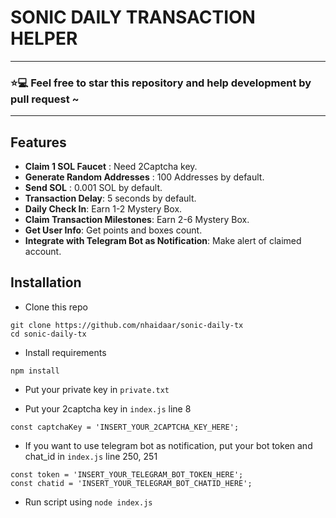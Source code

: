 # SONIC DAILY TRANSACTION HELPER

<hr>

### ⭐💻 Feel free to star this repository and help development by pull request ~

<hr>

## Features

- **Claim 1 SOL Faucet** : Need 2Captcha key.
- **Generate Random Addresses** : 100 Addresses by default.
- **Send SOL** : 0.001 SOL by default.
- **Transaction Delay**: 5 seconds by default.
- **Daily Check In**: Earn 1-2 Mystery Box.
- **Claim Transaction Milestones**: Earn 2-6 Mystery Box.
- **Get User Info**: Get points and boxes count.
- **Integrate with Telegram Bot as Notification**: Make alert of claimed account.

## Installation

- Clone this repo

```
git clone https://github.com/nhaidaar/sonic-daily-tx
cd sonic-daily-tx
```

- Install requirements

```
npm install
```

- Put your private key in `private.txt`

- Put your 2captcha key in `index.js` line 8

```
const captchaKey = 'INSERT_YOUR_2CAPTCHA_KEY_HERE';
```

- If you want to use telegram bot as notification, put your bot token and chat_id in `index.js` line 250, 251

```
const token = 'INSERT_YOUR_TELEGRAM_BOT_TOKEN_HERE';
const chatid = 'INSERT_YOUR_TELEGRAM_BOT_CHATID_HERE';
```

- Run script using `node index.js`
